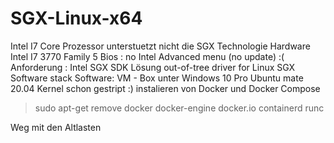 # SGX-Linux-x64
Intel I7  Core Prozessor unterstuetzt nicht die SGX Technologie
Hardware Intel I7 3770 Family 5
Bios : no Intel Advanced menu (no update) :(
Anforderung : Intel SGX SDK
Lösung out-of-tree driver for Linux SGX Software stack
Software: VM - Box unter Windows 10 Pro
Ubuntu mate 20.04
Kernel schon gestript :)
instalieren von Docker und Docker Compose

> sudo apt-get remove docker docker-engine docker.io containerd runc

Weg mit den Altlasten

